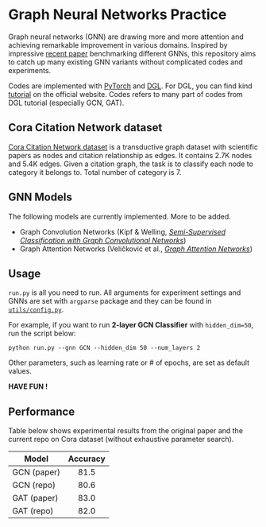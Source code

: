 # Graph Neural Networks Practice
Graph neural networks (GNN) are drawing more and more attention and achieving remarkable improvement in various domains. Inspired by impressive [recent paper](https://arxiv.org/abs/2003.00982) benchmarking different GNNs, this repository aims to catch up many existing GNN variants without complicated codes and experiments.

Codes are implemented with [PyTorch](pytorch.org) and [DGL](https://docs.dgl.ai/index.html). For DGL, you can find kind [tutorial](https://docs.dgl.ai/en/0.4.x/tutorials/basics/1_first.html) on the official website. Codes refers to many part of codes from DGL tutorial (especially GCN, GAT).

## Cora Citation Network dataset
[Cora Citation Network dataset](http://eliassi.org/papers/ai-mag-tr08.pdf) is a transductive graph dataset with scientific papers as nodes and citation relationship as edges. It contains  2.7K nodes and 5.4K edges. Given a citation graph, the task is to classify each node to category it belongs to. Total number of category is 7.

## GNN Models
The following models are currently implemented. More to be added. 
- Graph Convolution Networks (Kipf & Welling, [*Semi-Supervised Classification with Graph Convolutional Networks*](https://arxiv.org/abs/1609.02907))
- Graph Attention Networks (Veličković et al., [*Graph Attention Networks*](https://arxiv.org/abs/1710.10903))

## Usage
`run.py` is all you need to run. All arguments for experiment settings and GNNs are set with `argparse` package and they can be found in [`utils/config.py`](utils/config.py).

For example, if you want to run **2-layer GCN Classifier** with `hidden_dim=50`, run the script below:
```
python run.py --gnn GCN --hidden_dim 50 --num_layers 2
```
Other parameters, such as learning rate or # of epochs, are set as default values.

**HAVE FUN !**

## Performance
Table below shows experimental results from the original paper and the current repo on Cora dataset (without exhaustive parameter search). 

|      Model       | Accuracy |
| ---------------- |:--------:|
|  GCN (paper)     |  81.5    |
|  GCN (repo)      |  80.6    |
|  GAT (paper)     |  83.0    |
|  GAT (repo)      |  82.0    |